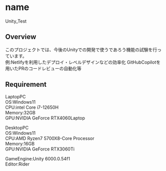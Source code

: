 # name
Unity_Test

## Overview
このプロジェクトでは、今後のUnityでの開発で使うであろう機能の試験を行っています。<br>
例:Netlifyを利用したデプロイ・レベルデザインなどの効率化 GitHubCopilotを用いたPRのコードレビューの自動化等<br>

## Requirement
LaptopPC<br>
OS:Windows11<br>
CPU:intel Core i7-12650H<br>
Memory:32GB<br>
GPU:NVIDIA GeForce RTX4060Laptop<br>

DesktopPC<br>
OS:Windows11<br>
CPU:AMD Ryzen7 5700X8-Core Processor<br>
Memory:16GB<br>
GPU:NVIDIA GeForce RTX3060Ti<br>

GameEngine:Unity 6000.0.54f1<br>
Editor:Rider<br>